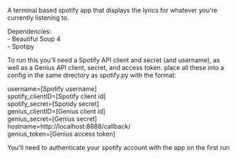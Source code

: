 A terminal based spotify app that displays the lyrics for whatever you're currently listening to. 
  
Dependencies:  
      - Beautiful Soup 4  
      - Spotipy  
  
To run this you'll need a Spotify API client and secret (and username), as well as a Genius API client, secret, and access token. place all these into a config in the same directory as spotify.py with the format:

username=[Spotify username]  
spotify_clientID=[Spotify client id]  
spotify_secret=[Spotidy secret]  
genius_clientID=[Genius client id]  
genius_secret=[Genius secret]  
hostname=http://localhost:8888/callback/  
genius_token=[Genius access token]  

You'll need to authenticate your spotify account with the app on the first run
